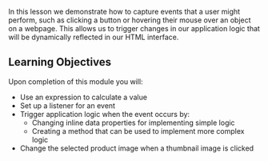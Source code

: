 In this lesson we demonstrate how to capture events that a user might perform, such as clicking a button or hovering their mouse over an object on a webpage. This allows us to trigger changes in our application logic that will be dynamically reflected in our HTML interface.

## Learning Objectives

Upon completion of this module you will:

- Use an expression to calculate a value
- Set up a listener for an event
- Trigger application logic when the event occurs by:
  - Changing inline data properties for implementing simple logic
  - Creating a method that can be used to implement more complex logic
- Change the selected product image when a thumbnail image is clicked
